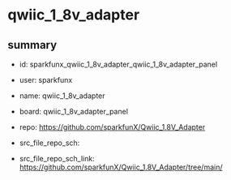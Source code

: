 # qwiic_1_8v_adapter
 
## summary 
* id: sparkfunx_qwiic_1_8v_adapter_qwiic_1_8v_adapter_panel
* user: sparkfunx
* name: qwiic_1_8v_adapter
* board: qwiic_1_8v_adapter_panel
* repo: https://github.com/sparkfunX/Qwiic_1.8V_Adapter



* src_file_repo_sch: 
* src_file_repo_sch_link: https://github.com/sparkfunX/Qwiic_1.8V_Adapter/tree/main/




